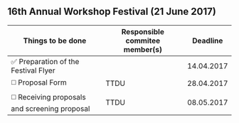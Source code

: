 ## 16th Annual Workshop Festival (21 June 2017)

Things to be done | Responsible commitee member(s) | Deadline
------------ | ------------- | -------------
:white_check_mark: Preparation of the Festival Flyer |  | 14.04.2017
:white_medium_square: Proposal Form |TTDU | 28.04.2017
:white_medium_square: Receiving proposals and screening proposal | TTDU| 08.05.2017
